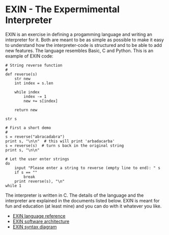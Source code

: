 # EXIN - The Expermimental Interpreter

EXIN is an exercise in defining a progamming language and writing an interpreter for it. Both are meant to be as simple as possible to make it easy to understand how the interpreter-code is structured and to be able to add new features. The language resembles Basic, C and Python. This is an example of EXIN code:
```
# String reverse function
#
def reverse(s)
	str new
	int index = s.len

	while index
		index -= 1
		new += s[index]

	return new

str s

# First a short demo
#
s = reverse("abracadabra")
print s, "\n\n"  # this will print 'arbadacarba'
s = reverse(s)  # turn s back in the original string
print s, "\n\n"

# Let the user enter strings
do
	input "Please enter a string to reverse (empty line to end): " s
	if s == ""
		break
	print reverse(s), "\n"
while 1
```
The interpreter is written in C. The details of the language and the interpreter are explained in the documents listed below. EXIN is meant for fun and education (at least mine) and you can do with it whatever you like.

- [EXIN language reference](EXIN%20language%20reference.md)
- [EXIN software architecture](EXIN%20software%20architecture.md)
- [EXIN syntax diagram](EXIN%20syntax%20diagram.pdf)   
